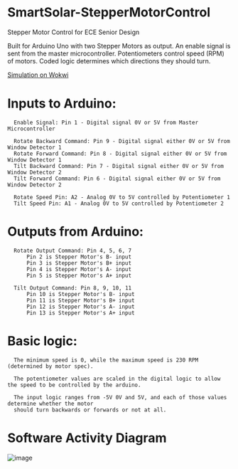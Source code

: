 # SmartSolar-StepperMotorControl
Stepper Motor Control for ECE Senior Design 

Built for Arduino Uno with two Stepper Motors as output. An enable signal is sent from the master microcontroller. Potentiometers control speed (RPM) of motors. Coded logic determines which directions they should turn. 

[Simulation on Wokwi](https://wokwi.com/projects/356667885699627009)

# Inputs to Arduino: 
      Enable Signal: Pin 1 - Digital signal 0V or 5V from Master Microcontroller 

      Rotate Backward Command: Pin 9 - Digital signal either 0V or 5V from Window Detector 1
      Rotate Forward Command: Pin 8 - Digital signal either 0V or 5V from Window Detector 1
      Tilt Backward Command: Pin 7 - Digital signal either 0V or 5V from Window Detector 2
      Tilt Forward Command: Pin 6 - Digital signal either 0V or 5V from Window Detector 2

      Rotate Speed Pin: A2 - Analog 0V to 5V controlled by Potentiometer 1
      Tilt Speed Pin: A1 - Analog 0V to 5V controlled by Potentiometer 2

# Outputs from Arduino:
      Rotate Output Command: Pin 4, 5, 6, 7
          Pin 2 is Stepper Motor's B- input
          Pin 3 is Stepper Motor's B+ input
          Pin 4 is Stepper Motor's A- input
          Pin 5 is Stepper Motor's A+ input

      Tilt Output Command: Pin 8, 9, 10, 11
          Pin 10 is Stepper Motor's B- input
          Pin 11 is Stepper Motor's B+ input
          Pin 12 is Stepper Motor's A- input
          Pin 13 is Stepper Motor's A+ input
    
# Basic logic: 
      The minimum speed is 0, while the maximum speed is 230 RPM (determined by motor spec). 
      
      The potentiometer values are scaled in the digital logic to allow the speed to be controlled by the arduino.
      
      The input logic ranges from -5V 0V and 5V, and each of those values determine whether the motor 
      should turn backwards or forwards or not at all. 
      
# Software Activity Diagram
![image](https://user-images.githubusercontent.com/125402985/219469035-9ea51fa5-d149-4272-99ea-b112979ef72c.png)


